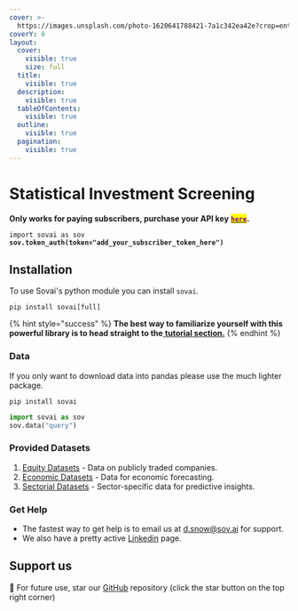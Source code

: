 ```yaml
---
cover: >-
  https://images.unsplash.com/photo-1620641788421-7a1c342ea42e?crop=entropy&cs=tinysrgb&fm=jpg&ixid=MnwxOTcwMjR8MHwxfHNlYXJjaHw1fHxncmFkaWVudHxlbnwwfHx8fDE2NzY4NTQ4Mjk&ixlib=rb-4.0.3&q=80
coverY: 0
layout:
  cover:
    visible: true
    size: full
  title:
    visible: true
  description:
    visible: true
  tableOfContents:
    visible: true
  outline:
    visible: true
  pagination:
    visible: true
---
```


# Statistical Investment Screening

**Only works for paying subscribers, purchase your API key** [<mark style="color:purple;">**`here`**</mark>](https://sov.ai/subscribe)**.**&#x20;

<pre class="language-python"><code class="lang-python">import sovai as sov
<strong>sov.token_auth(token="add_your_subscriber_token_here")
</strong></code></pre>

## Installation

To use Sovai's python module you can install `sovai`.

```
pip install sovai[full]
```

{% hint style="success" %}
**The best way to familiarize yourself with this powerful library is to head straight to the**[ **tutorial section.**](get-started/tutorials.md)
{% endhint %}

### Data

If you only want to download data into pandas please use the much lighter package.&#x20;

```
pip install sovai
```

```python
import sovai as sov
sov.data("query")
```

### Provided Datasets

1. [Equity Datasets](realtime-datasets/equity-datasets/) - Data on publicly traded companies.
2. [Economic Datasets](realtime-datasets/equity-datasets/) - Data for economic forecasting.
3. [Sectorial Datasets](realtime-datasets/sectorial-datasets/) - Sector-specific data for predictive insights.

### Get Help

* The fastest way to get help is to email us at [d.snow@sov.ai](mailto:d.snow@sov.ai) for support.
* We also have a pretty active [Linkedin](https://www.linkedin.com/company/sovai/) page.

## Support us

:tada: For future use, star our [GitHub](https://github.com/sovai-research/sovai-public) repository (click the star button on the top right corner)
